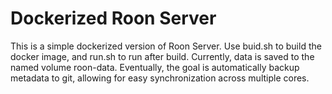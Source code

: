 # Dockerized Roon Server

This is a simple dockerized version of Roon Server.
Use buid.sh to build the docker image, and run.sh to run after build.
Currently, data is saved to the named volume roon-data. Eventually, the goal is automatically backup metadata to git, allowing for easy synchronization across multiple cores.
